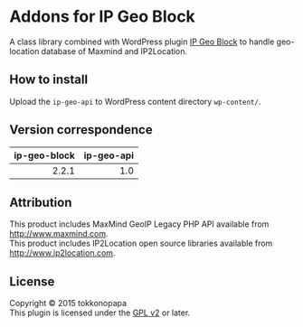 Addons for IP Geo Block
=======================
A class library combined with WordPress plugin [IP Geo Block][IP-Geo-Block] 
to handle geo-location database of Maxmind and IP2Location.

How to install
--------------
Upload the `ip-geo-api` to WordPress content directory `wp-content/`.

Version correspondence
----------------------

| ip-geo-block | ip-geo-api |
|-------------:|-----------:|
|        2.2.1 |        1.0 |

Attribution
-----------
This product includes MaxMind GeoIP Legacy PHP API available from http://www.maxmind.com.  
This product includes IP2Location open source libraries available from http://www.ip2location.com.

License
-------
Copyright &copy; 2015 tokkonopapa  
This plugin is licensed under the [GPL v2][GPLv2] or later.

[IP-Geo-Block]: https://github.com/tokkonopapa/WordPress-IP-Geo-Block "tokkonopapa/WordPress-IP-Geo-Block - GitHub"
[GPLv2]: http://www.gnu.org/licenses/gpl-2.0.txt
